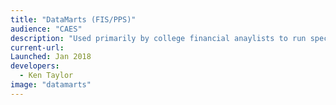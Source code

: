 ```yaml
---
title: "DataMarts (FIS/PPS)"
audience: "CAES"
description: "Used primarily by college financial anaylists to run specialized financial reports not otherwise available in DaFIS DS or Kuali."
current-url:
Launched: Jan 2018
developers:
  - Ken Taylor
image: "datamarts"
---
```

